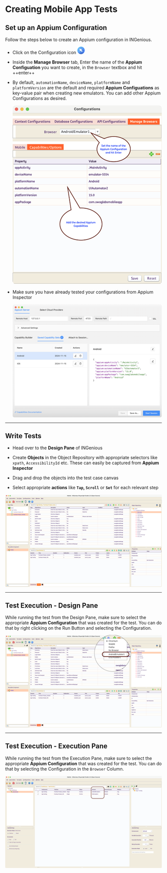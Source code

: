# **Creating Mobile App Tests**

## Set up an Appium Configuration

Follow the steps below to create an Appium configuration in INGenious.

* Click on the Configuration icon ![browserConfig](../img/toolui/BrowserConfiguration.png "browserConfig")

* Inside the **Manage Browser** tab, Enter the name of the **Appium Configuation** you want to create, in the `Browser` textbox and hit ++enter++ 

* By default, `automationName`, `deviceName`, `platformName` and `platformVersion` are the default and required **Appium Configuations** as key-value pair when creating new emulators. You can add other Appium Configurations as desired. 

     ![createConfig](../img/mobiletesting/config.png "createConfig")

* Make sure you have already tested your configurations from Appium Inspector

     ![appiumConfig](../img/mobiletesting/appiumInspectorConfig.png "appiumConfig")  


---------------------------     


## Write Tests

* Head over to the **Design Pane** of INGenious

* Create **Objects** in the Object Repository with appropriate selectors like `xpath`, `AccessibilityId` etc. These can easily be captured from **Appium Inspector**

* Drag and drop the objects into the test case canvas

* Select appropriate **actions** like **`Tap`, `Scroll`** or **`Set`** for each relevant step

![testcase](../img/mobiletesting/testcase.png "testcase")  


---------------------------     

## Test Execution - Design Pane

While running the test from the Design Pane, make sure to select the appropriate **Appium Configuration** that was created for the test. You can do that by right clicking on the Run Button and selecting the Configuration.

![execution](../img/mobiletesting/testexecution1.png "execution")  

---------------------------     

## Test Execution - Execution Pane

While running the test from the Execution Pane, make sure to select the appropriate **Appium Configuration** that was created for the test. You can do that by selecting the Configuration in the `Browser` Column.

![execution](../img/mobiletesting/testexecution2.png "execution")  